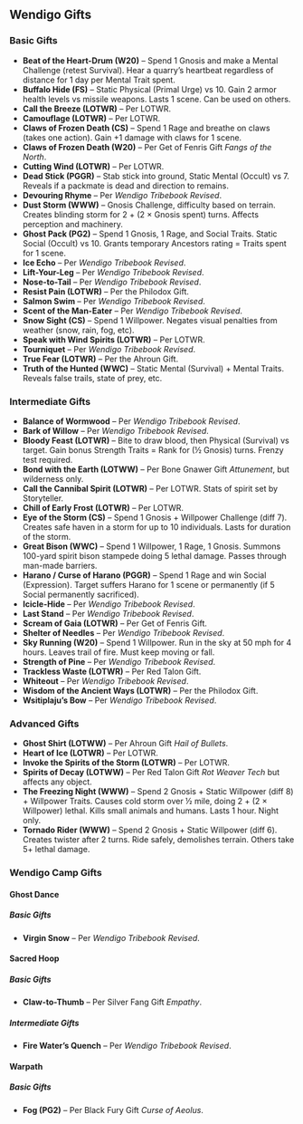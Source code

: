 ## Wendigo Gifts

### Basic Gifts
- **Beat of the Heart-Drum (W20)** – Spend 1 Gnosis and make a Mental Challenge (retest Survival). Hear a quarry’s heartbeat regardless of distance for 1 day per Mental Trait spent.
- **Buffalo Hide (FS)** – Static Physical (Primal Urge) vs 10. Gain 2 armor health levels vs missile weapons. Lasts 1 scene. Can be used on others.
- **Call the Breeze (LOTWR)** – Per LOTWR.
- **Camouflage (LOTWR)** – Per LOTWR.
- **Claws of Frozen Death (CS)** – Spend 1 Rage and breathe on claws (takes one action). Gain +1 damage with claws for 1 scene.
- **Claws of Frozen Death (W20)** – Per Get of Fenris Gift *Fangs of the North*.
- **Cutting Wind (LOTWR)** – Per LOTWR.
- **Dead Stick (PGGR)** – Stab stick into ground, Static Mental (Occult) vs 7. Reveals if a packmate is dead and direction to remains.
- **Devouring Rhyme** – Per *Wendigo Tribebook Revised*.
- **Dust Storm (WWW)** – Gnosis Challenge, difficulty based on terrain. Creates blinding storm for 2 + (2 × Gnosis spent) turns. Affects perception and machinery.
- **Ghost Pack (PG2)** – Spend 1 Gnosis, 1 Rage, and Social Traits. Static Social (Occult) vs 10. Grants temporary Ancestors rating = Traits spent for 1 scene.
- **Ice Echo** – Per *Wendigo Tribebook Revised*.
- **Lift-Your-Leg** – Per *Wendigo Tribebook Revised*.
- **Nose-to-Tail** – Per *Wendigo Tribebook Revised*.
- **Resist Pain (LOTWR)** – Per the Philodox Gift.
- **Salmon Swim** – Per *Wendigo Tribebook Revised*.
- **Scent of the Man-Eater** – Per *Wendigo Tribebook Revised*.
- **Snow Sight (CS)** – Spend 1 Willpower. Negates visual penalties from weather (snow, rain, fog, etc).
- **Speak with Wind Spirits (LOTWR)** – Per LOTWR.
- **Tourniquet** – Per *Wendigo Tribebook Revised*.
- **True Fear (LOTWR)** – Per the Ahroun Gift.
- **Truth of the Hunted (WWC)** – Static Mental (Survival) + Mental Traits. Reveals false trails, state of prey, etc.

### Intermediate Gifts
- **Balance of Wormwood** – Per *Wendigo Tribebook Revised*.
- **Bark of Willow** – Per *Wendigo Tribebook Revised*.
- **Bloody Feast (LOTWR)** – Bite to draw blood, then Physical (Survival) vs target. Gain bonus Strength Traits = Rank for (½ Gnosis) turns. Frenzy test required.
- **Bond with the Earth (LOTWW)** – Per Bone Gnawer Gift *Attunement*, but wilderness only.
- **Call the Cannibal Spirit (LOTWR)** – Per LOTWR. Stats of spirit set by Storyteller.
- **Chill of Early Frost (LOTWR)** – Per LOTWR.
- **Eye of the Storm (CS)** – Spend 1 Gnosis + Willpower Challenge (diff 7). Creates safe haven in a storm for up to 10 individuals. Lasts for duration of the storm.
- **Great Bison (WWC)** – Spend 1 Willpower, 1 Rage, 1 Gnosis. Summons 100-yard spirit bison stampede doing 5 lethal damage. Passes through man-made barriers.
- **Harano / Curse of Harano (PGGR)** – Spend 1 Rage and win Social (Expression). Target suffers Harano for 1 scene or permanently (if 5 Social permanently sacrificed).
- **Icicle-Hide** – Per *Wendigo Tribebook Revised*.
- **Last Stand** – Per *Wendigo Tribebook Revised*.
- **Scream of Gaia (LOTWR)** – Per Get of Fenris Gift.
- **Shelter of Needles** – Per *Wendigo Tribebook Revised*.
- **Sky Running (W20)** – Spend 1 Willpower. Run in the sky at 50 mph for 4 hours. Leaves trail of fire. Must keep moving or fall.
- **Strength of Pine** – Per *Wendigo Tribebook Revised*.
- **Trackless Waste (LOTWR)** – Per Red Talon Gift.
- **Whiteout** – Per *Wendigo Tribebook Revised*.
- **Wisdom of the Ancient Ways (LOTWR)** – Per the Philodox Gift.
- **Wsitiplaju’s Bow** – Per *Wendigo Tribebook Revised*.

### Advanced Gifts
- **Ghost Shirt (LOTWW)** – Per Ahroun Gift *Hail of Bullets*.
- **Heart of Ice (LOTWR)** – Per LOTWR.
- **Invoke the Spirits of the Storm (LOTWR)** – Per LOTWR.
- **Spirits of Decay (LOTWW)** – Per Red Talon Gift *Rot Weaver Tech* but affects any object.
- **The Freezing Night (WWW)** – Spend 2 Gnosis + Static Willpower (diff 8) + Willpower Traits. Causes cold storm over ½ mile, doing 2 + (2 × Willpower) lethal. Kills small animals and humans. Lasts 1 hour. Night only.
- **Tornado Rider (WWW)** – Spend 2 Gnosis + Static Willpower (diff 6). Creates twister after 2 turns. Ride safely, demolishes terrain. Others take 5+ lethal damage.

### Wendigo Camp Gifts

#### Ghost Dance
##### Basic Gifts
- **Virgin Snow** – Per *Wendigo Tribebook Revised*.

#### Sacred Hoop
##### Basic Gifts
- **Claw-to-Thumb** – Per Silver Fang Gift *Empathy*.

##### Intermediate Gifts
- **Fire Water’s Quench** – Per *Wendigo Tribebook Revised*.

#### Warpath
##### Basic Gifts
- **Fog (PG2)** – Per Black Fury Gift *Curse of Aeolus*.